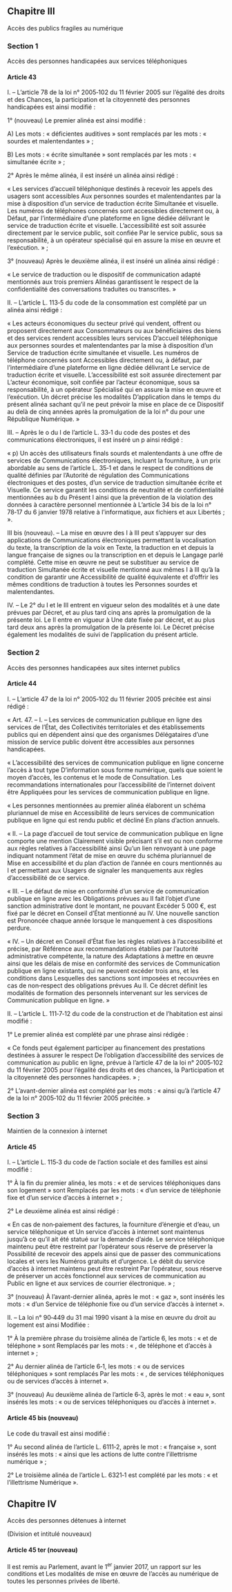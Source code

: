 ## Chapitre III

Accès des publics fragiles au numérique

### Section 1

Accès des personnes handicapées aux services téléphoniques

#### Article 43

I. – L’article 78 de la loi n° 2005‑102 du 11 février 2005 sur l’égalité des droits et des
Chances, la participation et la citoyenneté des personnes handicapées est ainsi modifié :

1° (nouveau) Le premier alinéa est ainsi modifié :

A) Les mots : « déficientes auditives » sont remplacés par les mots : « sourdes et malentendantes
» ;

B) Les mots : « écrite simultanée » sont remplacés par les mots : « simultanée écrite » ;

2° Après le même alinéa, il est inséré un alinéa ainsi rédigé :

« Les services d’accueil téléphonique destinés à recevoir les appels des usagers sont accessibles
Aux personnes sourdes et malentendantes par la mise à disposition d’un service de traduction écrite
Simultanée et visuelle. Les numéros de téléphones concernés sont accessibles directement ou, à
Défaut, par l’intermédiaire d’une plateforme en ligne dédiée délivrant le service de traduction
écrite et visuelle. L’accessibilité est soit assurée directement par le service public, soit confiée
Par le service public, sous sa responsabilité, à un opérateur spécialisé qui en assure la mise en
œuvre et l’exécution. » ;

3° (nouveau) Après le deuxième alinéa, il est inséré un alinéa ainsi rédigé :

« Le service de traduction ou le dispositif de communication adapté mentionnés aux trois premiers
Alinéas garantissent le respect de la confidentialité des conversations traduites ou transcrites. »

II. – L’article L. 113‑5 du code de la consommation est complété par un alinéa ainsi rédigé :

« Les acteurs économiques du secteur privé qui vendent, offrent ou proposent directement aux
Consommateurs ou aux bénéficiaires des biens et des services rendent accessibles leurs services
D’accueil téléphonique aux personnes sourdes et malentendantes par la mise à disposition d’un
Service de traduction écrite simultanée et visuelle. Les numéros de téléphone concernés sont
Accessibles directement ou, à défaut, par l’intermédiaire d’une plateforme en ligne dédiée délivrant
Le service de traduction écrite et visuelle. L’accessibilité est soit assurée directement par
L’acteur économique, soit confiée par l’acteur économique, sous sa responsabilité, à un opérateur
Spécialisé qui en assure la mise en œuvre et l’exécution. Un décret précise les modalités
D’application dans le temps du présent alinéa sachant qu’il ne peut prévoir la mise en place de ce
Dispositif au delà de cinq années après la promulgation de la loi n° du pour une République
Numérique. »

III. – Après le o du I de l’article L. 33‑1 du code des postes et des communications
électroniques, il est inséré un p ainsi rédigé :

« p) Un accès des utilisateurs finals sourds et malentendants à une offre de services de
Communications électroniques, incluant la fourniture, à un prix abordable au sens de l’article L.
35‑1 et dans le respect de conditions de qualité définies par l’Autorité de régulation des
Communications électroniques et des postes, d’un service de traduction simultanée écrite et
Visuelle. Ce service garantit les conditions de neutralité et de confidentialité mentionnées au b du
Présent I ainsi que la prévention de la violation des données à caractère personnel mentionnée à
L’article 34 bis de la loi n° 78‑17 du 6 janvier 1978 relative à l’informatique, aux fichiers et aux
Libertés ; ».

III bis (nouveau). – La mise en œuvre des I à III peut s’appuyer sur des applications de
Communications électroniques permettant la vocalisation du texte, la transcription de la voix en
Texte, la traduction en et depuis la langue française de signes ou la transcription en et depuis le
Langage parlé complété. Cette mise en œuvre ne peut se substituer au service de traduction
Simultanée écrite et visuelle mentionné aux mêmes I à III qu’à la condition de garantir une
Accessibilité de qualité équivalente et d’offrir les mêmes conditions de traduction à toutes les
Personnes sourdes et malentendantes.

IV. – Le 2° du I et le III entrent en vigueur selon des modalités et à une date prévues par
Décret, et au plus tard cinq ans après la promulgation de la présente loi. Le II entre en vigueur à
Une date fixée par décret, et au plus tard deux ans après la promulgation de la présente loi. Le
Décret précise également les modalités de suivi de l’application du présent article.

### Section 2

Accès des personnes handicapées aux sites internet publics

#### Article 44

I. – L’article 47 de la loi n° 2005‑102 du 11 février 2005 précitée est ainsi rédigé :

« Art. 47. – I. – Les services de communication publique en ligne des services de l’État, des
Collectivités territoriales et des établissements publics qui en dépendent ainsi que des organismes
Délégataires d’une mission de service public doivent être accessibles aux personnes handicapées.

« L’accessibilité des services de communication publique en ligne concerne l’accès à tout type
D’information sous forme numérique, quels que soient le moyen d’accès, les contenus et le mode de
Consultation. Les recommandations internationales pour l’accessibilité de l’internet doivent être
Appliquées pour les services de communication publique en ligne.

« Les personnes mentionnées au premier alinéa élaborent un schéma pluriannuel de mise en
Accessibilité de leurs services de communication publique en ligne qui est rendu public et décliné
En plans d’action annuels.

« II. – La page d’accueil de tout service de communication publique en ligne comporte une mention
Clairement visible précisant s’il est ou non conforme aux règles relatives à l’accessibilité ainsi
Qu’un lien renvoyant à une page indiquant notamment l’état de mise en œuvre du schéma pluriannuel de
Mise en accessibilité et du plan d’action de l’année en cours mentionnés au I et permettant aux
Usagers de signaler les manquements aux règles d’accessibilité de ce service.

« III. – Le défaut de mise en conformité d’un service de communication publique en ligne avec les
Obligations prévues au II fait l’objet d’une sanction administrative dont le montant, ne pouvant
Excéder 5 000 €, est fixé par le décret en Conseil d’État mentionné au IV. Une nouvelle sanction est
Prononcée chaque année lorsque le manquement à ces dispositions perdure.

« IV. – Un décret en Conseil d’État fixe les règles relatives à l’accessibilité et précise, par
Référence aux recommandations établies par l’autorité administrative compétente, la nature des
Adaptations à mettre en œuvre ainsi que les délais de mise en conformité des services de
Communication publique en ligne existants, qui ne peuvent excéder trois ans, et les conditions dans
Lesquelles des sanctions sont imposées et recouvrées en cas de non‑respect des obligations prévues
Au II. Ce décret définit les modalités de formation des personnels intervenant sur les services de
Communication publique en ligne. »

II. – L’article L. 111‑7‑12 du code de la construction et de l’habitation est ainsi modifié :

1° Le premier alinéa est complété par une phrase ainsi rédigée :

« Ce fonds peut également participer au financement des prestations destinées à assurer le respect
De l’obligation d’accessibilité des services de communication au public en ligne, prévue à l’article
47 de la loi n° 2005‑102 du 11 février 2005 pour l’égalité des droits et des chances, la
Participation et la citoyenneté des personnes handicapées. » ;

2° L’avant-dernier alinéa est complété par les mots : « ainsi qu’à l’article 47 de la loi n°
2005‑102 du 11 février 2005 précitée. »

### Section 3

Maintien de la connexion à internet

#### Article 45

I. – L’article L. 115‑3 du code de l’action sociale et des familles est ainsi modifié :

1° À la fin du premier alinéa, les mots : « et de services téléphoniques dans son logement » sont
Remplacés par les mots : « d’un service de téléphonie fixe et d’un service d’accès à internet » ;

2° Le deuxième alinéa est ainsi rédigé :

« En cas de non‑paiement des factures, la fourniture d’énergie et d’eau, un service téléphonique et
Un service d’accès à internet sont maintenus jusqu’à ce qu’il ait été statué sur la demande d’aide.
Le service téléphonique maintenu peut être restreint par l’opérateur sous réserve de préserver la
Possibilité de recevoir des appels ainsi que de passer des communications locales et vers les
Numéros gratuits et d’urgence. Le débit du service d’accès à internet maintenu peut être restreint
Par l’opérateur, sous réserve de préserver un accès fonctionnel aux services de communication au
Public en ligne et aux services de courrier électronique. » ;

3° (nouveau) À l’avant-dernier alinéa, après le mot : « gaz », sont insérés les mots : « d’un
Service de téléphonie fixe ou d’un service d’accès à internet ».

II. – La loi n° 90‑449 du 31 mai 1990 visant à la mise en œuvre du droit au logement est ainsi
Modifiée :

1° À la première phrase du troisième alinéa de l’article 6, les mots : « et de téléphone » sont
Remplacés par les mots : « , de téléphone et d’accès à internet » ;

2° Au dernier alinéa de l’article 6‑1, les mots : « ou de services téléphoniques » sont remplacés
Par les mots : « , de services téléphoniques ou de services d’accès à internet ».

3° (nouveau) Au deuxième alinéa de l’article 6‑3, après le mot : « eau », sont insérés les mots :
« ou de services téléphoniques ou d’accès à internet ».

#### Article 45 bis (nouveau)

Le code du travail est ainsi modifié :

1° Au second alinéa de l’article L. 6111‑2, après le mot : « française », sont insérés les mots :
« ainsi que les actions de lutte contre l’illettrisme numérique » ;

2° Le troisième alinéa de l’article L. 6321‑1 est complété par les mots : « et l’illettrisme
Numérique ».

## Chapitre IV

Accès des personnes détenues à internet

(Division et intitulé nouveaux)

#### Article 45 ter (nouveau)

Il est remis au Parlement, avant le 1<sup>er</sup> janvier 2017, un rapport sur les conditions et
Les modalités de mise en œuvre de l’accès au numérique de toutes les personnes privées de liberté.

